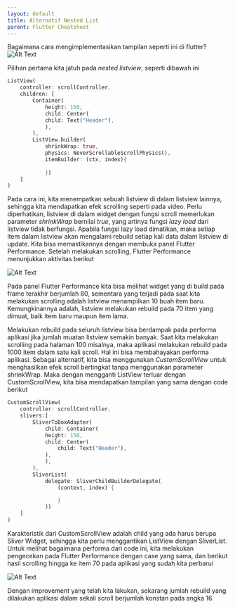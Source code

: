 ```yaml
---
layout: default
title: Alternatif Nested List
parent: Flutter Cheatsheet
---
```


Bagaimana cara mengimplementasikan tampilan seperti ini di flutter?
![Alt Text](https://merry-drylands.cloudvent.net/assets/images/bad_listview.gif)


Pilihan pertama kita jatuh pada *nested listview*, seperti dibawah ini

~~~ dart
ListView(
    controller: scrollController,
    children: [
        Container(
            height: 150,
            child: Center(
            child: Text("Header"),
            ),
        ),
        ListView.builder(
            shrinkWrap: true,
            physics: NeverScrollableScrollPhysics(),
            itemBuilder: (ctx, index){
            
            })
    ]
)
~~~

Pada cara ini, kita menempatkan sebuah listview di dalam listview lainnya, sehingga kita mendapatkan efek scrolling seperti pada video. Perlu diperhatikan, listview di dalam widget dengan fungsi scroll memerlukan parameter *shrinkWrap* bernilai *true*, yang artinya fungsi *lazy load* dari listview tidak berfungsi. Apabila fungsi lazy load dimatikan, maka setiap item dalam listview akan mengalami rebuild setiap kali data dalam listview di update. Kita bisa memastikannya dengan membuka panel Flutter Performance. Setelah melakukan scrolling, Flutter Performance menunjukkan aktivitas berikut

![Alt Text](https://merry-drylands.cloudvent.net/assets/images/bad_list_item_70.png)

Pada panel Flutter Performance kita bisa melihat widget yang di build pada frame terakhir berjumlah 80, sementara yang terjadi pada saat kita melakukan scrolling adalah listview menampilkan 10 buah item baru. Kemungkinannya adalah, listview melakukan rebuild pada 70 item yang dimuat, baik item baru maupun item lama.

Melakukan rebuild pada seluruh listview bisa berdampak pada performa aplikasi jika jumlah muatan listview semakin banyak. Saat kita melakukan scrolling pada halaman 100 misalnya, maka aplikasi melakukan rebuild pada 1000 item dalam satu kali scroll. Hal ini bisa membahayakan performa aplikasi. Sebagai alternatif, kita bisa menggunakan *CustomScrollView* untuk menghasilkan efek scroll bertingkat tanpa menggunakan parameter shrinkWrap. Maka dengan mengganti ListView terluar dengan CustomScrollView, kita bisa mendapatkan tampilan yang sama dengan code berikut
 
~~~ dart
CustomScrollView(
    controller: scrollController,
    slivers:[
        SliverToBoxAdapter(
            child: Container(
            height: 150,
            child: Center(
                child: Text("Header"),
            ),
            ),
        ),
        SliverList(
            delegate: SliverChildBuilderDelegate(
                (context, index) {

                }
            ))
    ]
)
~~~

Karakteristik dari CustomScrollView adalah child yang ada harus berupa Sliver Widget, sehingga kita perlu menggantikan ListView dengan SliverList. Untuk melihat bagaimana performa dari code ini, kita melakukan pengecekan pada Flutter Performance dengan case yang sama, dan berikut hasil scrolling hingga ke item 70 pada aplikasi yang sudah kita perbarui

![Alt Text](https://merry-drylands.cloudvent.net/assets/images/good_list_item_70.png)

Dengan improvement yang telah kita lakukan, sekarang jumlah rebuild yang dilakukan aplikasi dalam sekali scroll berjumlah konstan pada angka 16.

